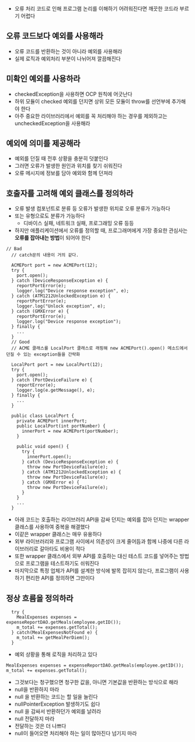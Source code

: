 -   오류 처리 코드로 인해 프로그램 논리를 이해하기 어려워진다면 깨끗한 코드라 부르기 어렵다

## 오류 코드보다 예외를 사용해라

-   오류 코드를 반환하는 것이 아니라 예외를 사용해라
-   실제 로직과 예외처리 부분이 나뉘어져 깔끔해진다

## 미확인 예외를 사용하라

-   checkedException을 사용하면 OCP 원칙에 어긋난다
-   하위 모듈이 checked 예외를 던지면 상위 모든 모듈이 throw를 선언부에 추가해야 한다
-   아주 중요한 라이브러리에서 예외를 꼭 처리해야 하는 경우를 제외하고는 uncheckedException을 사용해라

## 예외에 의미를 제공해라

-   예외를 던질 때 전후 상황을 충분히 덧붙인다
-   그러면 오류가 발생한 원인과 위치를 찾기 쉬워진다
-   오류 메시지에 정보를 담아 예외와 함께 던져라

## 호출자를 고려해 예외 클래스를 정의하라

-   오류 발생 컴포넌트로 분류 등 오류가 발생한 위치로 오류 분류가 가능하다
-   또는 유형으로도 분류가 가능하다
    -   디바이스 실패, 네트워크 실패, 프로그래밍 오류 등등
-   하지만 애플리케이션에서 오류를 정의할 때, 프로그래머에게 가장 중요한 관심사는 **오류를 잡아내는 방법**이 되어야 한다

```
// Bad
  // catch문의 내용이 거의 같다.

  ACMEPort port = new ACMEPort(12);
  try {
    port.open();
  } catch (DeviceResponseException e) {
    reportPortError(e);
    logger.log("Device response exception", e);
  } catch (ATM1212UnlockedException e) {
    reportPortError(e);
    logger.log("Unlock exception", e);
  } catch (GMXError e) {
    reportPortError(e);
    logger.log("Device response exception");
  } finally {
    ...
  }
  // Good
  // ACME 클래스를 LocalPort 클래스로 래핑해 new ACMEPort().open() 메소드에서 던질 수 있는 exception들을 간략화

  LocalPort port = new LocalPort(12);
  try {
    port.open();
  } catch (PortDeviceFailure e) {
    reportError(e);
    logger.log(e.getMessage(), e);
  } finally {
    ...
  }

  public class LocalPort {
    private ACMEPort innerPort;
    public LocalPort(int portNumber) {
      innerPort = new ACMEPort(portNumber);
    }

    public void open() {
      try {
        innerPort.open();
      } catch (DeviceResponseException e) {
        throw new PortDeviceFailure(e);
      } catch (ATM1212UnlockedException e) {
        throw new PortDeviceFailure(e);
      } catch (GMXError e) {
        throw new PortDeviceFailure(e);
      }
    }
    ...
  }
```

-   아래 코드는 호출하는 라이브러리 API을 감싸 던지는 예외를 잡아 던지는 wrapper 클래스를 사용하여 중복을 해결했다
-   이같은 wrapper 클래스는 매우 유용하다
-   외부 라이브러리와 프로그램 사이에서 의존성이 크게 줄어듬과 함께 나중에 다른 라이브러리로 갈아타도 비용이 적다
-   또한 wrapper 클래스에서 외부 API를 호출하는 대신 테스트 코드를 넣어주는 방법으로 프로그램을 테스트하기도 쉬워진다
-   마지막으로 특정 업체가 API를 설계한 방식에 발목 잡히지 않는다, 프로그램이 사용하기 편리한 API를 정의하면 그만이다

## 정상 흐름을 정의하라

```
  try {
    MealExpenses expenses = expenseReportDAO.getMeals(employee.getID());
    m_total += expenses.getTotal();
  } catch(MealExpensesNotFound e) {
    m_total += getMealPerDiem();
  }
```

-   예외 상황을 통해 로직을 처리하고 있다

```
MealExpenses expenses = expenseReportDAO.getMeals(employee.getID());
m_total += expenses.getTotal();
```

-   그것보다는 청구했으면 청구한 값을, 아니면 기본값을 반환하는 방식으로 해라
-   null을 반환하지 마라
-   null 을 반환하는 코드는 할 일을 늘린다
-   nullPointerException 발생하기도 쉽다
-   null 을 감싸서 반환하던가 예외를 날려라
-   null 전달하지 마라
-   전달하는 것은 더 나쁘다
-   null이 들어오면 처리해야 하는 일이 많아진다 넘기지 마라